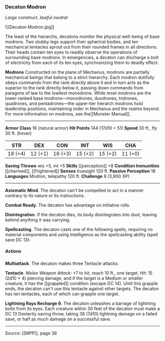 ### Decaton Modron
_Large construct, lawful neutral_

![[Decaton Modron.jpg]]

The least of the hierarchs, decatons monitor the physical well-being of base modrons. Two stubby legs support their spherical bodies, and ten mechanical tentacles sprout out from their rounded frames in all directions. Their heads contain ten eyes to readily observe the operations of surrounding base modrons. In emergencies, a decaton can discharge a bolt of electricity from each of its ten eyes, synchronizing them to deadly effect.


**Modrons** Constructed on the plane of Mechanus, modrons are partially mechanical beings that belong to a strict hierarchy. Each modron dutifully obeys commands from the rank directly above it and in turn acts as the superior to the rank directly below it, passing down commands from paragons of law to the lowliest monodrone. While most modrons are the lower-ranked base modrons—monodrones, duodrones, tridrones, quadrones, and pentadrones—the upper-tier hierarch modrons hold leadership positions, maintaining order in Mechanus and the realms beyond. For more information on modrons, see the[[Monster Manual]].





---

**Armor Class** 16 (natural armor)
**Hit Points** 144 (17d10 + 51)
**Speed** 30 ft., fly 30 ft. (hover)

| STR     | DEX     | CON     | INT     | WIS     | CHA     |
|---------|---------|---------|---------|---------|---------|
| 18 (+4) | 12 (+1) | 16 (+3) | 15 (+2) | 15 (+2) | 11 (+0) |

**Saving Throws** wis +5, int +5
**Skills** [[perception]] +8
**Condition Immunities** [[charmed]], [[frightened]]
**Senses** truesight 120 ft.
**Passive Perception** 18
**Languages** Modron, telepathy 120 ft.
**Challenge** 8 (3,900 XP)

---

**Axiomatic Mind**. The decaton can't be compelled to act in a manner contrary to its nature or its instructions.

**Combat Ready**. The decaton has advantage on initiative rolls.

**Disintegration**. If the decaton dies, its body disintegrates into dust, leaving behind anything it was carrying.

**Spellcasting.** The decaton casts one of the following spells, requiring no material components and using Intelligence as the spellcasting ability (spell save DC 13):

##### Actions
**Multiattack**. The decaton makes three Tentacle attacks.

**Tentacle**. _Melee Weapon Attack:_ +7 to hit, reach 10 ft., one target. Hit: 15 (2d10 + 4) piercing damage, and if the target is a Medium or smaller creature, it has the [[grappled]] condition (escape DC 14). Until this grapple ends, the decaton can't use this tentacle against other targets. The decaton has ten tentacles, each of which can grapple one target.

**Lightning Rays Recharge 6**. The decaton unleashes a barrage of lightning bolts from its eyes. Each creature within 30 feet of the decaton must make a DC 13 Dexterity saving throw, taking 38 (7d10) lightning damage on a failed save, or half as much damage on a successful save.


---

Source: [[MPP]], page 36